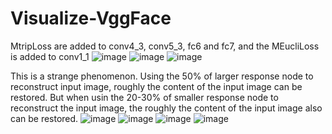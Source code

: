 # Visualize-VggFace

MtripLoss are added to conv4_3, conv5_3, fc6 and fc7, and the MEucliLoss is added to conv1_1
![image](https://github.com/lakehui/Visualize-VggFace/tree/master/VGGFacenet/model/003.jpg)
![image](https://github.com/lakehui/Visualize-VggFace/tree/master/VGGFacenet/model/backg.jpg)
![image](https://github.com/lakehui/Visualize-VggFace/tree/master/VGGFacenet/back_pe.jpg)

This is a strange phenomenon. Using the 50% of larger response node to reconstruct input image, 
roughly the content of the input image can be restored. But when usin the 20-30% of smaller response 
node to reconstruct the input image, the roughly the content of the input image also can be restored.
![image](https://github.com/lakehui/Visualize-VggFace/tree/master/VGGFacenet/reconst_08.jpg)
![image](https://github.com/lakehui/Visualize-VggFace/tree/master/VGGFacenet/reconst_03.jpg)
![image](https://github.com/lakehui/Visualize-VggFace/tree/master/VGGFacenet/reconstall.jpg)
![image](https://github.com/lakehui/Visualize-VggFace/tree/master/VGGFacenet/reconst_09.jpg)
